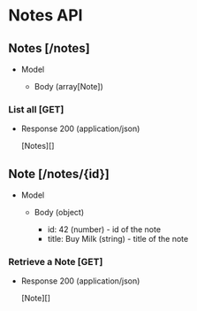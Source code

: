 # Notes API

## Notes [/notes]
+ Model

    + Body (array[Note])
 
### List all [GET]
+ Response 200 (application/json)
 
    [Notes][]
 
## Note [/notes/{id}]
+ Model

    + Body (object)
 
        + id: 42 (number) - id of the note
        + title: Buy Milk (string) - title of the note
  
### Retrieve a Note [GET]
+ Response 200 (application/json)
 
    [Note][]
